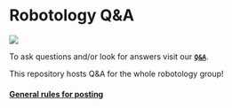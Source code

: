 # Robotology Q&A

<a href="https://zenhub.com"><img src="https://raw.githubusercontent.com/ZenHubIO/support/master/zenhub-badge.png"></a>

To ask questions and/or look for answers visit our [**`Q&A`**](https://github.com/robotology/QA/issues?utf8=%E2%9C%93&q=is%3Aissue).

This repository hosts Q&A for the whole robotology group!

#### [General rules for posting](/.github/SUPPORT.md)
